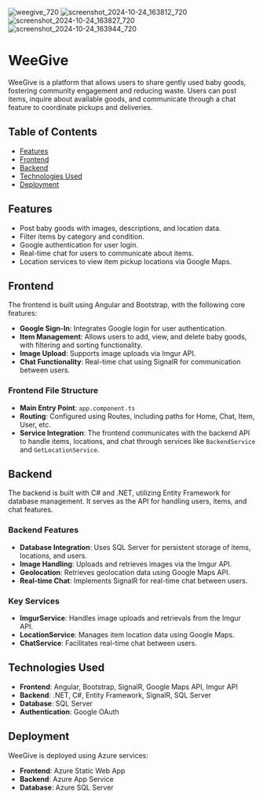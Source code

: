 ![weegive_720](https://github.com/user-attachments/assets/22a511a2-5f9b-4ff3-a7eb-0c88dd350f41)
![screenshot_2024-10-24_163812_720](https://github.com/user-attachments/assets/27376fa9-7984-4849-abbb-4f2d751b43ba)
![screenshot_2024-10-24_163827_720](https://github.com/user-attachments/assets/f63e2327-1a1d-46c5-bfe7-9ecb02b16ebc)
![screenshot_2024-10-24_163944_720](https://github.com/user-attachments/assets/514ef92e-a020-4e15-9a49-f79b9f95e5d0)
# WeeGive 
WeeGive is a platform that allows users to share gently used baby goods, fostering community engagement and reducing waste. Users can post items, inquire about available goods, and communicate through a chat feature to coordinate pickups and deliveries.

## Table of Contents

- [Features](#features)
- [Frontend](#frontend)
- [Backend](#backend)
- [Technologies Used](#technologies-used)
- [Deployment](#deployment)

## Features

- Post baby goods with images, descriptions, and location data.
- Filter items by category and condition.
- Google authentication for user login.
- Real-time chat for users to communicate about items.
- Location services to view item pickup locations via Google Maps.

## Frontend

The frontend is built using Angular and Bootstrap, with the following core features:

- **Google Sign-In**: Integrates Google login for user authentication.
- **Item Management**: Allows users to add, view, and delete baby goods, with filtering and sorting functionality.
- **Image Upload**: Supports image uploads via Imgur API.
- **Chat Functionality**: Real-time chat using SignalR for communication between users.

### Frontend File Structure

- **Main Entry Point**: `app.component.ts`
- **Routing**: Configured using Routes, including paths for Home, Chat, Item, User, etc.
- **Service Integration**: The frontend communicates with the backend API to handle items, locations, and chat through services like `BackendService` and `GetLocationService`.

## Backend

The backend is built with C# and .NET, utilizing Entity Framework for database management. It serves as the API for handling users, items, and chat features.

### Backend Features

- **Database Integration**: Uses SQL Server for persistent storage of items, locations, and users.
- **Image Handling**: Uploads and retrieves images via the Imgur API.
- **Geolocation**: Retrieves geolocation data using Google Maps API.
- **Real-time Chat**: Implements SignalR for real-time chat between users.

### Key Services

- **ImgurService**: Handles image uploads and retrievals from the Imgur API.
- **LocationService**: Manages item location data using Google Maps.
- **ChatService**: Facilitates real-time chat between users.

## Technologies Used

- **Frontend**: Angular, Bootstrap, SignalR, Google Maps API, Imgur API
- **Backend**: .NET, C#, Entity Framework, SignalR, SQL Server
- **Database**: SQL Server
- **Authentication**: Google OAuth

## Deployment

WeeGive is deployed using Azure services:

- **Frontend**: Azure Static Web App
- **Backend**: Azure App Service
- **Database**: Azure SQL Server
